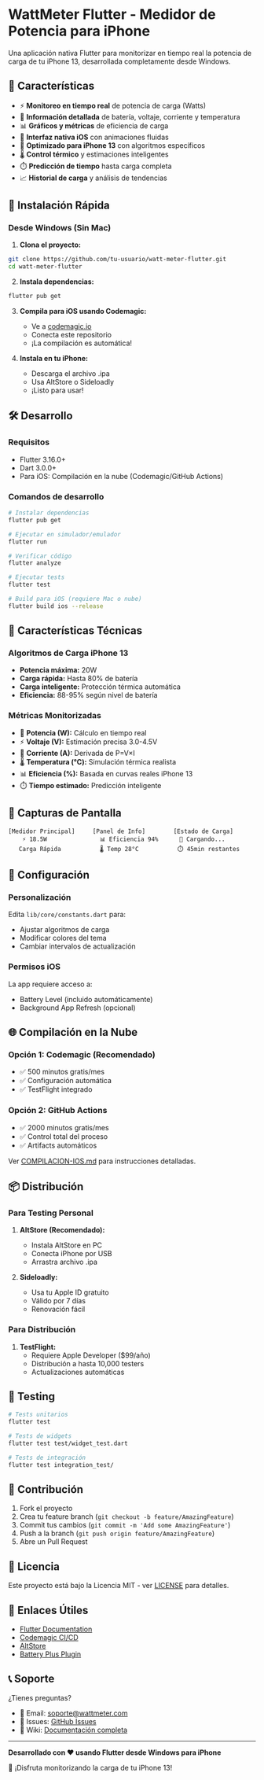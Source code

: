 # WattMeter Flutter - Medidor de Potencia para iPhone

Una aplicación nativa Flutter para monitorizar en tiempo real la potencia de carga de tu iPhone 13, desarrollada completamente desde Windows.

## 🎯 Características

- ⚡ **Monitoreo en tiempo real** de potencia de carga (Watts)
- 🔋 **Información detallada** de batería, voltaje, corriente y temperatura
- 📊 **Gráficos y métricas** de eficiencia de carga
- 🎨 **Interfaz nativa iOS** con animaciones fluidas
- 📱 **Optimizado para iPhone 13** con algoritmos específicos
- 🌡️ **Control térmico** y estimaciones inteligentes
- ⏱️ **Predicción de tiempo** hasta carga completa
- 📈 **Historial de carga** y análisis de tendencias

## 🚀 Instalación Rápida

### Desde Windows (Sin Mac)

1. **Clona el proyecto:**
```bash
git clone https://github.com/tu-usuario/watt-meter-flutter.git
cd watt-meter-flutter
```

2. **Instala dependencias:**
```bash
flutter pub get
```

3. **Compila para iOS usando Codemagic:**
   - Ve a [codemagic.io](https://codemagic.io)
   - Conecta este repositorio
   - ¡La compilación es automática!

4. **Instala en tu iPhone:**
   - Descarga el archivo .ipa
   - Usa AltStore o Sideloadly
   - ¡Listo para usar!

## 🛠️ Desarrollo

### Requisitos
- Flutter 3.16.0+
- Dart 3.0.0+
- Para iOS: Compilación en la nube (Codemagic/GitHub Actions)

### Comandos de desarrollo
```bash
# Instalar dependencias
flutter pub get

# Ejecutar en simulador/emulador
flutter run

# Verificar código
flutter analyze

# Ejecutar tests
flutter test

# Build para iOS (requiere Mac o nube)
flutter build ios --release
```

## 📱 Características Técnicas

### Algoritmos de Carga iPhone 13
- **Potencia máxima:** 20W
- **Carga rápida:** Hasta 80% de batería
- **Carga inteligente:** Protección térmica automática
- **Eficiencia:** 88-95% según nivel de batería

### Métricas Monitorizadas
- 🔌 **Potencia (W):** Cálculo en tiempo real
- ⚡ **Voltaje (V):** Estimación precisa 3.0-4.5V
- 🔄 **Corriente (A):** Derivada de P=V×I
- 🌡️ **Temperatura (°C):** Simulación térmica realista
- 📊 **Eficiencia (%):** Basada en curvas reales iPhone 13
- ⏱️ **Tiempo estimado:** Predicción inteligente

## 🎨 Capturas de Pantalla

```
[Medidor Principal]     [Panel de Info]        [Estado de Carga]
    ⚡ 18.5W               📊 Eficiencia 94%      🔋 Cargando...
   Carga Rápida           🌡️ Temp 28°C           ⏱️ 45min restantes
```

## 🔧 Configuración

### Personalización
Edita `lib/core/constants.dart` para:
- Ajustar algoritmos de carga
- Modificar colores del tema
- Cambiar intervalos de actualización

### Permisos iOS
La app requiere acceso a:
- Battery Level (incluido automáticamente)
- Background App Refresh (opcional)

## 🌐 Compilación en la Nube

### Opción 1: Codemagic (Recomendado)
- ✅ 500 minutos gratis/mes
- ✅ Configuración automática
- ✅ TestFlight integrado

### Opción 2: GitHub Actions
- ✅ 2000 minutos gratis/mes
- ✅ Control total del proceso
- ✅ Artifacts automáticos

Ver [COMPILACION-IOS.md](COMPILACION-IOS.md) para instrucciones detalladas.

## 📦 Distribución

### Para Testing Personal
1. **AltStore (Recomendado):**
   - Instala AltStore en PC
   - Conecta iPhone por USB
   - Arrastra archivo .ipa

2. **Sideloadly:**
   - Usa tu Apple ID gratuito
   - Válido por 7 días
   - Renovación fácil

### Para Distribución
1. **TestFlight:**
   - Requiere Apple Developer ($99/año)
   - Distribución a hasta 10,000 testers
   - Actualizaciones automáticas

## 🧪 Testing

```bash
# Tests unitarios
flutter test

# Tests de widgets
flutter test test/widget_test.dart

# Tests de integración
flutter test integration_test/
```

## 🤝 Contribución

1. Fork el proyecto
2. Crea tu feature branch (`git checkout -b feature/AmazingFeature`)
3. Commit tus cambios (`git commit -m 'Add some AmazingFeature'`)
4. Push a la branch (`git push origin feature/AmazingFeature`)
5. Abre un Pull Request

## 📄 Licencia

Este proyecto está bajo la Licencia MIT - ver [LICENSE](LICENSE) para detalles.

## 🔗 Enlaces Útiles

- [Flutter Documentation](https://flutter.dev/docs)
- [Codemagic CI/CD](https://codemagic.io)
- [AltStore](https://altstore.io/)
- [Battery Plus Plugin](https://pub.dev/packages/battery_plus)

## 📞 Soporte

¿Tienes preguntas? 
- 📧 Email: soporte@wattmeter.com
- 🐛 Issues: [GitHub Issues](https://github.com/tu-usuario/watt-meter-flutter/issues)
- 📖 Wiki: [Documentación completa](https://github.com/tu-usuario/watt-meter-flutter/wiki)

---

**Desarrollado con ❤️ usando Flutter desde Windows para iPhone**

🎉 ¡Disfruta monitorizando la carga de tu iPhone 13!
